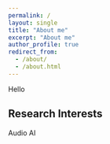 ```yaml
---
permalink: /
layout: single
title: "About me"
excerpt: "About me"
author_profile: true
redirect_from: 
  - /about/
  - /about.html
---
```


Hello

## Research Interests
Audio AI
